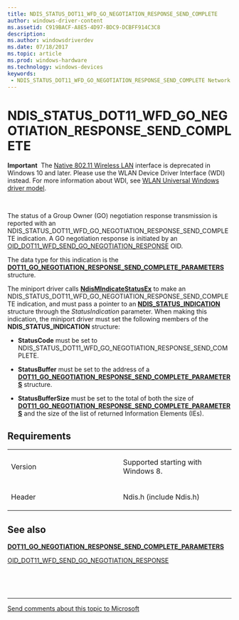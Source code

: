 ```yaml
---
title: NDIS_STATUS_DOT11_WFD_GO_NEGOTIATION_RESPONSE_SEND_COMPLETE
author: windows-driver-content
ms.assetid: C919BACF-A8E5-4D97-BDC9-DCBFF914C3C8
description: 
ms.author: windowsdriverdev 
ms.date: 07/18/2017 
ms.topic: article 
ms.prod: windows-hardware 
ms.technology: windows-devices 
keywords:
 - NDIS_STATUS_DOT11_WFD_GO_NEGOTIATION_RESPONSE_SEND_COMPLETE Network Drivers Starting with Windows Vista
---
```


# NDIS\_STATUS\_DOT11\_WFD\_GO\_NEGOTIATION\_RESPONSE\_SEND\_COMPLETE


**Important**  The [Native 802.11 Wireless LAN](https://msdn.microsoft.com/library/windows/hardware/ff560690) interface is deprecated in Windows 10 and later. Please use the WLAN Device Driver Interface (WDI) instead. For more information about WDI, see [WLAN Universal Windows driver model](https://msdn.microsoft.com/library/windows/hardware/dn897672).

 

The status of a Group Owner (GO) negotiation response transmission is reported with an NDIS\_STATUS\_DOT11\_WFD\_GO\_NEGOTIATION\_RESPONSE\_SEND\_COMPLETE indication. A GO negotiation response is initiated by an [OID\_DOT11\_WFD\_SEND\_GO\_NEGOTIATION\_RESPONSE](https://msdn.microsoft.com/library/windows/hardware/hh451805) OID.

The data type for this indication is the [**DOT11\_GO\_NEGOTIATION\_RESPONSE\_SEND\_COMPLETE\_PARAMETERS**](https://msdn.microsoft.com/library/windows/hardware/hh406475) structure.

The miniport driver calls [**NdisMIndicateStatusEx**](https://msdn.microsoft.com/library/windows/hardware/ff563600) to make an NDIS\_STATUS\_DOT11\_WFD\_GO\_NEGOTIATION\_RESPONSE\_SEND\_COMPLETE indication, and must pass a pointer to an [**NDIS\_STATUS\_INDICATION**](https://msdn.microsoft.com/library/windows/hardware/ff567373) structure through the *StatusIndication* parameter. When making this indication, the miniport driver must set the following members of the **NDIS\_STATUS\_INDICATION** structure:

-   **StatusCode** must be set to NDIS\_STATUS\_DOT11\_WFD\_GO\_NEGOTIATION\_RESPONSE\_SEND\_COMPLETE.

-   **StatusBuffer** must be set to the address of a [**DOT11\_GO\_NEGOTIATION\_RESPONSE\_SEND\_COMPLETE\_PARAMETERS**](https://msdn.microsoft.com/library/windows/hardware/hh406475) structure.

-   **StatusBufferSize** must be set to the total of both the size of [**DOT11\_GO\_NEGOTIATION\_RESPONSE\_SEND\_COMPLETE\_PARAMETERS**](https://msdn.microsoft.com/library/windows/hardware/hh406475) and the size of the list of returned Information Elements (IEs).

Requirements
------------

<table>
<colgroup>
<col width="50%" />
<col width="50%" />
</colgroup>
<tbody>
<tr class="odd">
<td><p>Version</p></td>
<td><p>Supported starting with Windows 8.</p></td>
</tr>
<tr class="even">
<td><p>Header</p></td>
<td>Ndis.h (include Ndis.h)</td>
</tr>
</tbody>
</table>

## See also


[**DOT11\_GO\_NEGOTIATION\_RESPONSE\_SEND\_COMPLETE\_PARAMETERS**](https://msdn.microsoft.com/library/windows/hardware/hh406475)

[OID\_DOT11\_WFD\_SEND\_GO\_NEGOTIATION\_RESPONSE](https://msdn.microsoft.com/library/windows/hardware/hh451805)

 

 


--------------------
[Send comments about this topic to Microsoft](mailto:wsddocfb@microsoft.com?subject=Documentation%20feedback%20%5Bnetvista\netvista%5D:%20NDIS_STATUS_DOT11_WFD_GO_NEGOTIATION_RESPONSE_SEND_COMPLETE%20%20RELEASE:%20%287/5/2017%29&body=%0A%0APRIVACY%20STATEMENT%0A%0AWe%20use%20your%20feedback%20to%20improve%20the%20documentation.%20We%20don't%20use%20your%20email%20address%20for%20any%20other%20purpose,%20and%20we'll%20remove%20your%20email%20address%20from%20our%20system%20after%20the%20issue%20that%20you're%20reporting%20is%20fixed.%20While%20we're%20working%20to%20fix%20this%20issue,%20we%20might%20send%20you%20an%20email%20message%20to%20ask%20for%20more%20info.%20Later,%20we%20might%20also%20send%20you%20an%20email%20message%20to%20let%20you%20know%20that%20we've%20addressed%20your%20feedback.%0A%0AFor%20more%20info%20about%20Microsoft's%20privacy%20policy,%20see%20http://privacy.microsoft.com/default.aspx. "Send comments about this topic to Microsoft")


